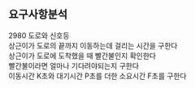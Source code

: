 ## 요구사항분석
2980 도로와 신호등  
상근이가 도로의 끝까지 이동하는데 걸리는 시간을 구한다  
상근이가 도로에 도착했을 때 빨간불인지 확인한다  
빨간불이라면 얼마나 기다려야되는지 구한다  
이동시간 K초와 대기시간 P초를 더한 소요시간 F초를 구한다
